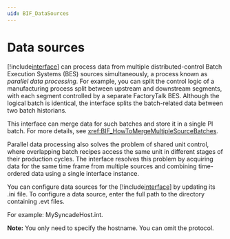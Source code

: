 ```yaml
---
uid: BIF_DataSources
---
```


# Data sources

<!-- Customized for Factory Talk -->

[!include[interface](../includes/interface-name.md)] can process data from multiple distributed-control Batch Execution Systems (BES) sources simultaneously, a process known as _parallel data processing_. For example, you can split the control logic of a manufacturing process split between upstream and downstream segments, with each segment controlled by a separate FactoryTalk BES. Although the logical batch is identical, the interface splits the batch-related data between two batch historians. 

This interface can merge data for such batches and store it in a single PI batch. For more details, see <xref:BIF_HowToMergeMultipleSourceBatches>.

Parallel data processing also solves the problem of shared unit control, where overlapping batch recipes access the same unit in different stages of their production cycles. The interface resolves this problem by acquiring data for the same time frame from multiple sources and combining time-ordered data using a single interface instance.

You can configure data sources for the [!include[interface](../includes/interface-name.md)] by updating its .ini file. To configure a data source, enter the full path to the directory containing .evt files.

For example: MySyncadeHost.int.
    
**Note:** You only need to specify the hostname. You can omit the protocol.
